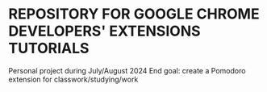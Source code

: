 # REPOSITORY FOR GOOGLE CHROME DEVELOPERS' EXTENSIONS TUTORIALS
Personal project during July/August 2024
End goal: create a Pomodoro extension for classwork/studying/work
